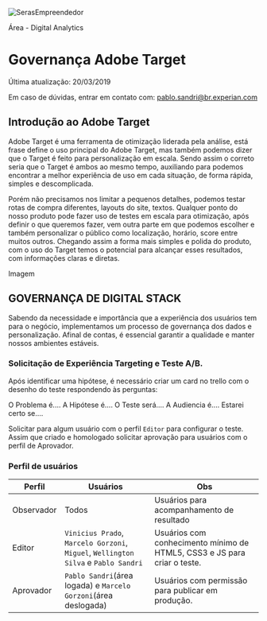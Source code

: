 ![SerasEmpreendedor](https://pablosandri.github.io/sandbox/Serasa%20Empreendedor.jpg)

Área - Digital Analytics

# Governança Adobe Target

Última atualização: 20/03/2019

Em caso de dúvidas, entrar em contato com: [pablo.sandri@br.experian.com](mailto:pablo.sandri@br.experian.com)

## Introdução ao Adobe Target

Adobe Target é uma ferramenta de otimização liderada pela análise, está frase define o uso principal do Adobe Target, mas também podemos dizer que o Target é feito para personalização em escala. Sendo assim o correto seria que o Target é ambos ao mesmo tempo, auxiliando para podemos encontrar a melhor experiência de uso em cada situação, de forma rápida, simples e descomplicada.

Porém não precisamos nos limitar a pequenos detalhes, podemos testar rotas de compra diferentes, layouts do site, textos. Qualquer ponto do nosso produto pode fazer uso de testes em escala para otimização, após definir o que queremos fazer, vem outra parte em que podemos escolher e também personalizar o público como localização, horário, score entre muitos outros.
Chegando assim a forma mais simples e polida do produto, com o uso do Target temos o potencial para alcançar esses resultados, com informações claras e diretas.

Imagem

## GOVERNANÇA DE DIGITAL STACK

Sabendo da necessidade e importância que a experiência dos usuários tem para o negócio, implementamos um processo de governança dos dados e personalização. Afinal de contas, é essencial garantir a qualidade e manter nossos ambientes estáveis.

### Solicitação de Experiência Targeting e Teste A/B.

Após identificar uma hipótese, é necessário criar um card no trello com o desenho do teste respondendo às perguntas:

O Problema é....
A Hipótese é....
O Teste será....
A Audiencia é....
Estarei certo se....

Solicitar para algum usuário com o perfil ```Editor``` para configurar o teste. Assim que criado e homologado solicitar aprovação para usuários com o perfil de Aprovador.

### Perfil de usuários


|  Perfil  | Usuários  |  Obs  |
| ------------ | ------------ | ------------ |
| Observador  |  Todos  |  Usuários para acompanhamento de resultado  |
| Editor  | ```Vinicius Prado```, ```Marcelo Gorzoni```, ```Miguel```, ```Wellington Silva``` e ```Pablo Sandri```  |  Usuários com conhecimento mínimo de HTML5, CSS3 e JS para criar o teste.  |
| Aprovador  |  ```Pablo Sandri```(área logada) e ```Marcelo Gorzoni```(área deslogada)  |  Usuários com permissão para publicar em produção.  |
